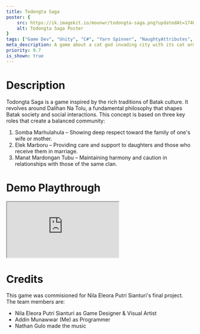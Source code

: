 ```yaml
---
title: Todongta Saga
poster: {
    src: https://ik.imagekit.io/moonwr/todongta-saga.png?updatedAt=1740843200345&,
    alt: Todongta Saga Poster
}
tags: ["Game Dev", "Unity", "C#", "Yarn Spinner", "NaughtyAttributes", "Mobile"]
meta_description: A game about a cat god invading city with its cat army, spreading feline domination and love. For Gameseed 2024. Addin Munawwar (Cadevue).
priority: 9.7
is_shown: true
---
```


# Description
Todongta Saga is a game inspired by the rich traditions of Batak culture. It revolves around Dalihan Na Tolu, a fundamental philosophy that shapes Batak society and social interactions. This concept is based on three key roles that create a balanced community:
1. Somba Marhulahula – Showing deep respect toward the family of one's wife or mother.
2. Elek Marboru – Providing care and support to daughters and those who receive them in marriage.
3. Manat Mardongan Tubu – Maintaining harmony and caution in relationships with those of the same clan.

# Demo Playthrough
<iframe
    src="https://www.youtube.com/embed/HsOfg5oaT8Q" 
    frameborder="1"
    allow="accelerometer; autoplay; encrypted-media; gyroscope; picture-in-picture" 
    class="w-full py-2"
allowfullscreen>
</iframe>

# Credits
This game was commisioned for Nila Eleora Putri Sianturi's final project. The team members are:
- Nila Eleora Putri Sianturi as Game Designer & Visual Artist
- Addin Munawwar (Me) as Programmer
- Nathan Gulo made the music